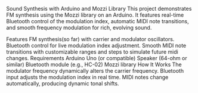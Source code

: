 Sound Synthesis with Arduino and Mozzi Library
This project demonstrates FM synthesis using the Mozzi library on an Arduino. It features real-time Bluetooth control of the modulation index, automatic MIDI note transitions, and smooth frequency modulation for rich, evolving sound.

Features
FM synthesis(so far) with carrier and modulator oscillators.
Bluetooth control for live modulation index adjustment.
Smooth MIDI note transitions with customizable ranges and steps to simulate future midi changes.
Requirements
Arduino Uno (or compatible)
Speaker (64-ohm or similar)
Bluetooth module (e.g., HC-02)
Mozzi library
How It Works
The modulator frequency dynamically alters the carrier frequency.
Bluetooth input adjusts the modulation index in real time.
MIDI notes change automatically, producing dynamic tonal shifts.
